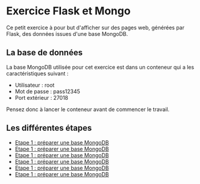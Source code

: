 # Exercice Flask et Mongo

Ce petit exercice à pour but d'afficher sur des pages web, générées par Flask, des données issues d'une base MongoDB.

## La base de données
La base MongoDB utilisée pour cet exercice est dans un conteneur qui a les caractéristiques suivant :
- Utilisateur : root
- Mot de passe : pass12345
- Port extérieur : 27018

Pensez donc à lancer le conteneur avant de commencer le travail.

## Les différentes étapes
- [Etape 1 : préparer une base MongoDB](https://github.com/Stephane-ISEN/flask_mongo/tree/Etape01)
- [Etape 1 : préparer une base MongoDB](https://github.com/Stephane-ISEN/flask_mongo/tree/Etape01)
- [Etape 1 : préparer une base MongoDB](https://github.com/Stephane-ISEN/flask_mongo/tree/Etape01)
- [Etape 1 : préparer une base MongoDB](https://github.com/Stephane-ISEN/flask_mongo/tree/Etape01)
- [Etape 1 : préparer une base MongoDB](https://github.com/Stephane-ISEN/flask_mongo/tree/Etape01)
- [Etape 1 : préparer une base MongoDB](https://github.com/Stephane-ISEN/flask_mongo/tree/Etape01)

